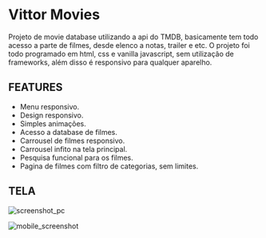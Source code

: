 # Vittor Movies

Projeto de movie database utilizando a api do TMDB, basicamente tem todo acesso a parte de filmes, desde elenco a notas, trailer e etc. O projeto foi todo programado em html, css e vanilla javascript, sem utilização de frameworks, além disso é responsivo para qualquer aparelho.

## FEATURES

- Menu responsivo.
- Design responsivo.
- Simples animações.
- Acesso a database de filmes.
- Carrousel de filmes responsivo.
- Carrousel infito na tela principal.
- Pesquisa funcional para os filmes.
- Pagina de filmes com filtro de categorias, sem limites.

## TELA

![screenshot_pc](https://github.com/Vacf04/Vmovies/assets/89648256/9ed1a672-a5ca-49fa-97dc-785bd04423b7)

![mobile_screenshot](https://github.com/Vacf04/Vmovies/assets/89648256/3d529b55-ccd0-4d31-a8dc-e0c80ec70324)


